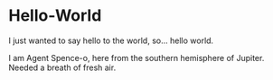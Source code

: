# Hello-World
I just wanted to say hello to the world, so... hello world.

I am Agent Spence-o, here from the southern hemisphere of Jupiter. Needed a breath of fresh air. 

